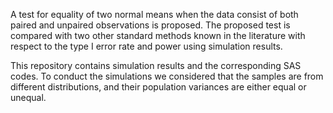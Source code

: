 A test for equality of two normal means when the data consist of both paired and unpaired observations is proposed. The proposed test is compared with two other standard methods known in the literature with respect to the type I error rate and power using simulation results.

This repository contains simulation results and the corresponding SAS codes. To conduct the simulations we considered that the samples are from different distributions, and their population variances are either equal or unequal.